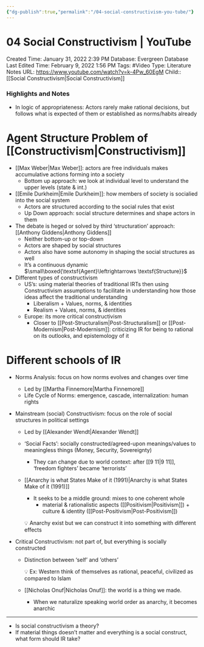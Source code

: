 ```yaml
---
{"dg-publish":true,"permalink":"/04-social-constructivism-you-tube/"}
---
```


# 04 Social Constructivism | YouTube

Created Time: January 31, 2022 2:39 PM
Database: Evergreen Database
Last Edited Time: February 9, 2022 1:56 PM
Tags: #Video
Type: Literature Notes
URL: https://www.youtube.com/watch?v=k-4Pw_60EgM
Child:: [[Social Constructivism\|Social Constructivism]]

### Highlights and Notes

- In logic of appropriateness: Actors rarely make rational decisions, but follows what is expected of them or established as norms/habits already

# Agent Structure Problem of [[Constructivism\|Constructivism]]

- [[Max Weber\|Max Weber]]: actors are free individuals makes accumulative actions forming into a society
    - Bottom up approach: we look at individual level to understand the upper levels (state & int.)
- [[Emile Durkheim\|Emile Durkheim]]: how members of society is socialied into the social system
    - Actors are structured according to the social rules that exist
    - Up Down approach: social structure determines and shape actors in them
- The debate is heged or solved by third ‘structuration’ approach: [[Anthony Giddens\|Anthony Giddens]]
    - Neither bottom-up or top-down
    - Actors are shaped by social structures
    - Actors also have some autonomy in shaping the social structures as well
    - It’s a continuous dynamic $\small\boxed{\textsf{Agent}\leftrightarrows \textsf{Structure}}$
- Different types of constructivism
    - US’s: using material theories of traditional IRTs then using Constructivism assumptions to facilitate in understanding how those ideas affect the traditional understanding
        - Liberalism + Values, norms, & identities
        - Realism + Values, norms, & identities
    - Europe: its more critical constructivism
        - Closer to [[Post-Structuralism\|Post-Structuralism]] or [[Post-Modernism\|Post-Modernism]]: criticizing IR for being to rational on its outlooks, and epistemology of it

# Different schools of IR

- Norms Analysis: focus on how norms evolves and changes over time
    - Led by [[Martha Finnemore\|Martha Finnemore]]
    - Life Cycle of Norms: emergence, cascade, internalization: human rights
- Mainstream (social) Constructivism: focus on the role of social structures in political settings
    - Led by [[Alexander Wendt\|Alexander Wendt]]
    - ‘Social Facts’: socially constructed/agreed-upon meanings/values to meaningless things (Money, Security, Sovereignty)
        - They can change due to world context: after [[9 11\|9 11]], ‘freedom fighters’ became ‘terrorists’
    - [[Anarchy is what States Make of it (1991)\|Anarchy is what States Make of it (1991)]]
        - It seeks to be a middle ground: mixes to one coherent whole
            - material & rationalistic aspects ([[Positivism\|Positivism]]) + culture & identity ([[Post-Positivism\|Post-Positivism]])
        
        💡 Anarchy exist but we can construct it into something with different effects
        
- Critical Constructivism: not part of, but everything is socially constructed
    - Distinction between ‘self’ and ‘others’
    
    	💡 Ex: Western think of themselves as rational, peaceful, civilized as compared to Islam
    
    
    - [[Nicholas Onuf\|Nicholas Onuf]]: the world is a thing we made.
        - When we naturalize speaking world order as anarchy, it becomes anarchic

---

- Is social constructivism a theory?
- If material things doesn’t matter and everything is a social construct, what form should IR take?